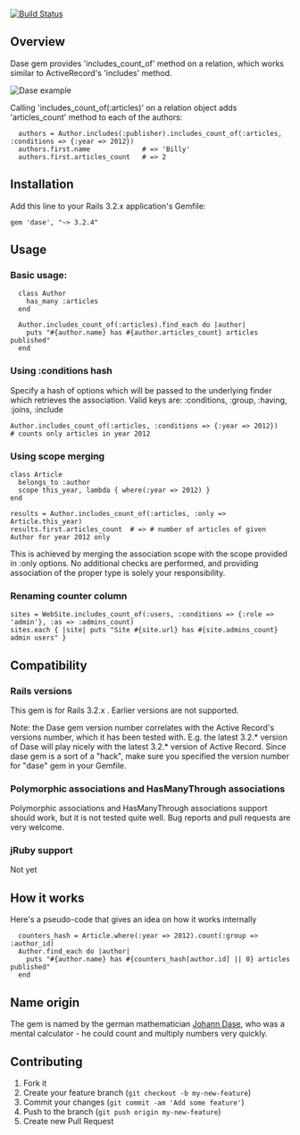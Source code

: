 [![Build Status](https://secure.travis-ci.org/vovayartsev/dase.png)](http://travis-ci.org/vovayartsev/dase)

## Overview

Dase gem provides 'includes_count_of' method on a relation, which works similar to ActiveRecord's 'includes' method.

![Dase example](https://vovayartsev-home.s3.amazonaws.com/dase-mockup.png)

Calling 'includes_count_of(:articles)' on a relation object adds 'articles_count' method to each of the authors:
```
  authors = Author.includes(:publisher).includes_count_of(:articles, :conditions => {:year => 2012})  
  authors.first.name             # => 'Billy'                
  authors.first.articles_count   # => 2                
```


## Installation

Add this line to your Rails 3.2.x application's Gemfile:

    gem 'dase', "~> 3.2.4"

## Usage

### Basic usage:

```
  class Author
    has_many :articles
  end
  
  Author.includes_count_of(:articles).find_each do |author|
    puts "#{author.name} has #{author.articles_count} articles published"
  end
```

### Using :conditions hash
Specify a hash of options which will be passed to the underlying finder 
which retrieves the association. Valid keys are: :conditions, :group, :having, :joins, :include
```
Author.includes_count_of(:articles, :conditions => {:year => 2012})   # counts only articles in year 2012
```

### Using scope merging
```
class Article
  belongs_to :author
  scope this_year, lambda { where(:year => 2012) }
end 

results = Author.includes_count_of(:articles, :only => Article.this_year)   
results.first.articles_count  # => # number of articles of given Author for year 2012 only
```
This is achieved by merging the association scope with the scope provided in :only options. 
No additional checks are performed, and providing association of the proper type is solely your responsibility.


### Renaming counter column
```
sites = WebSite.includes_count_of(:users, :conditions => {:role => 'admin'}, :as => :admins_count)   
sites.each { |site| puts "Site #{site.url} has #{site.admins_count} admin users" }
```

## Compatibility

### Rails versions

This gem is for Rails 3.2.x . Earlier versions are not supported.

Note: the Dase gem version number correlates with the Active Record's versions number,
which it has been tested with.
E.g. the latest 3.2.* version of Dase will play nicely with the latest 3.2.* version of Active Record.
Since dase gem is a sort of a "hack", make sure you specified the version number for "dase" gem in your Gemfile.

### Polymorphic associations and HasManyThrough associations

Polymorphic associations and HasManyThrough associations support should work, but it is not tested quite well.
Bug reports and pull requests are very welcome.

### jRuby support

Not yet

## How it works

Here's a pseudo-code that gives an idea on how it works internally
```
  counters_hash = Article.where(:year => 2012).count(:group => :author_id)
  Author.find_each do |author|
    puts "#{author.name} has #{counters_hash[author.id] || 0} articles published"
  end
```

## Name origin

The gem is named by the german mathematician [Johann Dase](http://en.wikipedia.org/wiki/Zacharias_Dase),
who was a mental calculator - he could count and multiply numbers very quickly. 

## Contributing

1. Fork it
2. Create your feature branch (`git checkout -b my-new-feature`)
3. Commit your changes (`git commit -am 'Add some feature'`)
4. Push to the branch (`git push origin my-new-feature`)
5. Create new Pull Request
